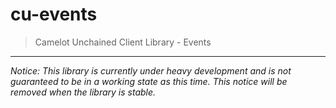 cu-events
======================

> Camelot Unchained Client Library - Events

---
*Notice: This library is currently under heavy development and is not guaranteed to be in a working state as this time.  This notice will be removed when the library is stable.*
